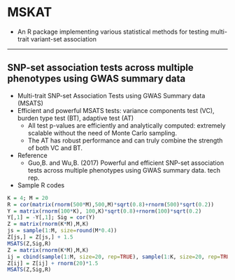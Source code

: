 # MSKAT
 - An R package implementing various statistical methods for testing multi-trait variant-set association

-----
## SNP-set association tests across multiple phenotypes using GWAS summary data
 - Multi-trait SNP-set Association Tests using GWAS Summary data (MSATS)
 - Efficient and powerful MSATS tests: variance components test (VC), burden type test (BT), adaptive test (AT)
    - All test p-values are efficiently and analytically computed: extremely scalable without the need of Monte Carlo sampling.
    - The AT has robust performance and can truly combine the strength of both VC and BT.
 - Reference
    - Guo,B. and Wu,B. (2017) Powerful and efficient SNP-set association tests across multiple phenotypes using GWAS summary data. tech rep. 
 - Sample R codes
```r
K = 4; M = 20
R = cor(matrix(rnorm(500*M),500,M)*sqrt(0.8)+rnorm(500)*sqrt(0.2))
Y = matrix(rnorm(100*K), 100,K)*sqrt(0.8)+rnorm(100)*sqrt(0.2)
Y[,1] = -Y[,1]; Sig = cor(Y)
Z = matrix(rnorm(K*M),M,K)
js = sample(1:M, size=round(M*0.4))
Z[js,] = Z[js,] + 1.5
MSATS(Z,Sig,R)
Z = matrix(rnorm(K*M),M,K)
ij = cbind(sample(1:M, size=20, rep=TRUE), sample(1:K, size=20, rep=TRUE))
Z[ij] = Z[ij] + rnorm(20)*1.5
MSATS(Z,Sig,R)
```
